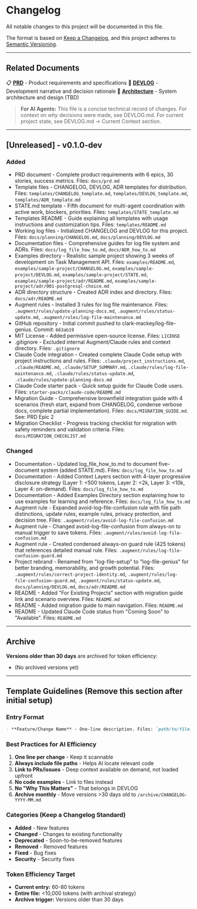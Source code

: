 # Changelog

All notable changes to this project will be documented in this file.

The format is based on [Keep a Changelog](https://keepachangelog.com/en/1.0.0/),
and this project adheres to [Semantic Versioning](https://semver.org/spec/v2.0.0.html).

---

## Related Documents

📋 **[PRD](../prd.md)** - Product requirements and specifications
📖 **[DEVLOG](DEVLOG.md)** - Development narrative and decision rationale
📐 **[Architecture](../architecture.md)** - System architecture and design (TBD)

> **For AI Agents:** This file is a concise technical record of changes. For context on *why* decisions were made, see DEVLOG.md. For current project state, see DEVLOG.md → Current Context section.

---

## [Unreleased] - v0.1.0-dev

### Added
- PRD document - Complete product requirements with 6 epics, 30 stories, success metrics. Files: `docs/prd.md`
- Template files - CHANGELOG, DEVLOG, ADR templates for distribution. Files: `templates/CHANGELOG_template.md`, `templates/DEVLOG_template.md`, `templates/ADR_template.md`
- STATE.md template - Fifth document for multi-agent coordination with active work, blockers, priorities. Files: `templates/STATE_template.md`
- Templates README - Guide explaining all templates with usage instructions and customization tips. Files: `templates/README.md`
- Working log files - Initialized CHANGELOG and DEVLOG for this project. Files: `docs/planning/CHANGELOG.md`, `docs/planning/DEVLOG.md`
- Documentation files - Comprehensive guides for log file system and ADRs. Files: `docs/log_file_how_to.md`, `docs/ADR_how_to.md`
- Examples directory - Realistic sample project showing 3 weeks of development on Task Management API. Files: `examples/README.md`, `examples/sample-project/CHANGELOG.md`, `examples/sample-project/DEVLOG.md`, `examples/sample-project/STATE.md`, `examples/sample-project/adr/README.md`, `examples/sample-project/adr/001-postgresql-choice.md`
- ADR directory structure - Created ADR index and directory. Files: `docs/adr/README.md`
- Augment rules - Installed 3 rules for log file maintenance. Files: `.augment/rules/update-planning-docs.md`, `.augment/rules/status-update.md`, `.augment/rules/log-file-maintenance.md`
- GitHub repository - Initial commit pushed to clark-mackey/log-file-genius. Commit: `663ab19`
- MIT License - Added permissive open-source license. Files: `LICENSE`
- .gitignore - Excluded internal Augment/Claude rules and context directory. Files: `.gitignore`
- Claude Code integration - Created complete Claude Code setup with project instructions and rules. Files: `.claude/project_instructions.md`, `.claude/README.md`, `.claude/SETUP_SUMMARY.md`, `.claude/rules/log-file-maintenance.md`, `.claude/rules/status-update.md`, `.claude/rules/update-planning-docs.md`
- Claude Code starter pack - Quick setup guide for Claude Code users. Files: `starter-packs/claude-code/README.md`
- Migration Guide - Comprehensive brownfield integration guide with 4 scenarios (fresh start, expand from CHANGELOG, condense verbose docs, complete partial implementation). Files: `docs/MIGRATION_GUIDE.md`. See: PRD Epic 2
- Migration Checklist - Progress tracking checklist for migration with safety reminders and validation criteria. Files: `docs/MIGRATION_CHECKLIST.md`

### Changed
- Documentation - Updated log_file_how_to.md to document five-document system (added STATE.md). Files: `docs/log_file_how_to.md`
- Documentation - Added Context Layers section with 4-layer progressive disclosure strategy (Layer 1: <500 tokens, Layer 2: <2k, Layer 3: <10k, Layer 4: on-demand). Files: `docs/log_file_how_to.md`
- Documentation - Added Examples Directory section explaining how to use examples for learning and reference. Files: `docs/log_file_how_to.md`
- Augment rule - Expanded avoid-log-file-confusion rule with file path distinctions, update rules, example rules, privacy protection, and decision tree. Files: `.augment/rules/avoid-log-file-confusion.md`
- Augment rule - Changed avoid-log-file-confusion from always-on to manual trigger to save tokens. Files: `.augment/rules/avoid-log-file-confusion.md`
- Augment rule - Created condensed always-on guard rule (425 tokens) that references detailed manual rule. Files: `.augment/rules/log-file-confusion-guard.md`
- Project rebrand - Renamed from "log-file-setup" to "log-file-genius" for better branding, memorability, and growth potential. Files: `.augment/rules/correct-project-identity.md`, `.augment/rules/log-file-confusion-guard.md`, `.augment/rules/status-update.md`, `docs/planning/DEVLOG.md`, `docs/adr/README.md`
- README - Added "For Existing Projects" section with migration guide link and scenario overview. Files: `README.md`
- README - Added migration guide to main navigation. Files: `README.md`
- README - Updated Claude Code status from "Coming Soon" to "Available". Files: `README.md`

---

## Archive

**Versions older than 30 days** are archived for token efficiency:
- (No archived versions yet)

---

## Template Guidelines (Remove this section after initial setup)

### Entry Format
```markdown
- **Feature/Change Name** - One-line description. Files: `path/to/file.py`. PR: [#1234](link)
```

### Best Practices for AI Efficiency

1. **One line per change** - Keep it scannable
2. **Always include file paths** - Helps AI locate relevant code
3. **Link to PRs/issues** - Deep context available on demand, not loaded upfront
4. **No code examples** - Link to files instead
5. **No "Why This Matters"** - That belongs in DEVLOG
6. **Archive monthly** - Move versions >30 days old to `/archive/CHANGELOG-YYYY-MM.md`

### Categories (Keep a Changelog Standard)

- **Added** - New features
- **Changed** - Changes to existing functionality
- **Deprecated** - Soon-to-be-removed features
- **Removed** - Removed features
- **Fixed** - Bug fixes
- **Security** - Security fixes

### Token Efficiency Target

- **Current entry:** 60-80 tokens
- **Entire file:** <10,000 tokens (with archival strategy)
- **Archive trigger:** Versions older than 30 days

